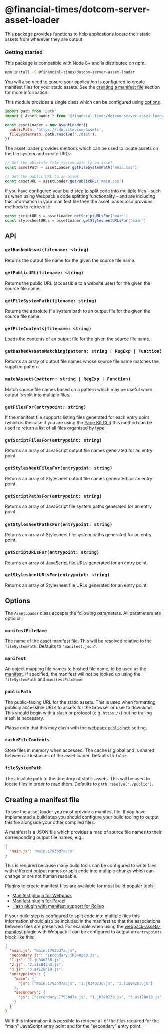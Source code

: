 # @financial-times/dotcom-server-asset-loader

This package provides functions to help applications locate their static assets from wherever they are output.


### Getting started

This package is compatible with Node 8+ and is distributed on npm.

```bash
npm install -S @financial-times/dotcom-server-asset-loader
```

You will also need to ensure your application is configured to create manifest files for your static assets. See the [creating a manifest file](#creating-a-manifest-file) section for more information.

This module provides a single class which can be configured using [options](#options).

```js
import path from 'path'
import { AssetLoader } from '@financial-times/dotcom-server-asset-loader'

const assetLoader = new AssetLoader({
  publicPath: 'https://cdn.site.com/assets',
  fileSystemPath: path.resolve('./dist'),
})
```

The asset loader provides methods which can be used to locate assets on the file system and create URLs:

```js
// Get the absolute file system path to an asset
const assetPath = assetLoader.getFileSystemPath('main.css')

// Get the public URL to an asset
const assetURL = assetLoader.getPublicURL('main.css')
```

If you have configured your build step to split code into multiple files - such as when using Webpack's code splitting functionality - and are including this information in your manifest file then the asset loader also provides methods to retrieve it:

```js
const scriptURLs = assetLoader.getScriptURLsFor('main')
const stylesheetURLs = assetLoader.getStylesheetURLsFor('main')
```


## API

### `getHashedAsset(filename: string)`

Returns the output file name for the given the source file name.

### `getPublicURL(filename: string)`

Returns the public URL (accessible to a website user) for the given the source file name.

### `getFileSystemPath(filename: string)`

Returns the absolute file system path to an output file for the given the source file name.

### `getFileContents(filename: string)`

Loads the contents of an output file for the given the source file name.

### `getHashedAssetsMatching(pattern: string | RegExp | Function)`

Returns an array of output file names whose source file name matches the supplied pattern.

### `matchAssets(pattern: string | RegExp | Function)`

Match source file names based on a pattern which may be useful when output is split into multiple files.

### `getFilesFor(entrypoint: string)`

If the manifest file supports listing files generated for each entry point (which is the case if you are using the [Page Kit CLI](../dotcom-page-kit-cli/readme.md)) this method can be used to return a list of all files organised by type.

### `getScriptFilesFor(entrypoint: string)`

Returns an array of JavaScript output file names generated for an entry point.

### `getStylesheetFilesFor(entrypoint: string)`

Returns an array of Stylesheet output file names generated for an entry point.

### `getScriptPathsFor(entrypoint: string)`

Returns an array of JavaScript file system paths generated for an entry point.

### `getStylesheetPathsFor(entrypoint: string)`

Returns an array of Stylesheet file system paths generated for an entry point.

### `getScriptURLsFor(entrypoint: string)`

Returns an array of JavaScript file URLs generated for an entry point.

### `getStylesheetURLsFor(entrypoint: string)`

Returns an array of Stylesheet file URLs generated for an entry point.


## Options

The `AssetLoader` class accepts the following parameters. All parameters are optional:

### `manifestFileName`

The name of the asset manifest file. This will be resolved relative to the `fileSystemPath`. Defaults to `"manifest.json"`.

### `manifest`

An object mapping file names to hashed file name, to be used as the [manifest](#creating-a-manifest-file). If specified, the manifest will not be looked up using the `fileSystemPath`  and `manifestFileName`.

### `publicPath`

The public-facing URL for the static assets. This is used when formatting publicly accessible URLs to assets for the browser or user to download. This should begin with a slash or protocol (e.g. `https://`) but no trailing slash is necessary.

_Please note_ that this may clash with the [webpack `publicPath`](https://webpack.js.org/guides/public-path/) setting.

### `cacheFileContents`

Store files in memory when accessed. The cache is global and is shared between all instances of the asset loader. Defaults to `false`.

### `fileSystemPath`

The absolute path to the directory of static assets. This will be used to locate files in order to read them. Defaults to `path.resolve("./public")`.


## Creating a manifest file

To use the asset loader you must provide a manifest file. If you have implemented a build step you should configure your build tooling to output this file alongside your other compiled files.

A manifest is a JSON file which provides a map of source file names to their corresponding output file names, e.g.:

```json
{
  "main.js": "main.1793bd7a.js"
}
```

This is required because many build tools can be configured to write files with different output names or split code into multiple chunks which can change or are not human readable.

Plugins to create manifest files are available for most build popular tools:

- [Manifest plugin for Webpack](https://github.com/webdeveric/webpack-assets-manifest)
- [Manifest plugin for Parcel](https://www.npmjs.com/package/parcel-plugin-bundle-manifest)
- [Hash plugin with manifest support for Rollup](https://www.npmjs.com/package/rollup-plugin-hash-manifest)

If your build step is configured to split code into multiple files this information should also be included in the manifest so that the associations between files are preserved. For example when using the [webpack-assets-manifest] plugin with Webpack it can be configured to output an `entrypoints` block like this:

```json
{
  "main.js": "main.1793bd7a.js",
  "secondary.js": "secondary.jh340230.js",
  "1.js": "1.jh340230.js",
  "2.js": "2.i1s842n3.js",
  "3.js": "3.as128n19.js",
  "entrypoints": {
    "main": {
      "js": ["main.1793bd7a.js", "1.jh340230.js", "2.i1s842n3.js"]
    },
    "secondary": {
      "js": ["secondary.1793bd7a.js", "1.jh340230.js", "3.as128n19.js"]
    }
  }
}
```

With this information it is possible to retrieve all of the files required for the "main" JavaScript entry point and for the "secondary" entry point.

[webpack-assets-manifest]: https://github.com/webdeveric/webpack-assets-manifest
